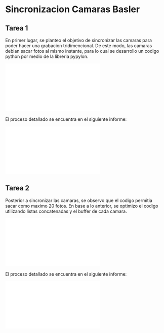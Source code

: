 # Sincronizacion Camaras Basler

## Tarea 1

En primer lugar, se planteo el objetivo de sincronizar las camaras para poder hacer una grabacion tridimencional. De este modo, las camaras debian sacar
fotos al mismo instante, para lo cual se desarrollo un codigo python por medio de la libreria pypylon.

![CODIGO SINCRONIZACION](SINCRONIZACION_CAMARAS.py)

El proceso detallado se encuentra en el siguiente informe:

![SINCRONIZACION CAMARAS](INFORME_1/INFORME_1.pdf)

## Tarea 2

Posterior a sincronizar las camaras, se observo que el codigo permitia sacar como maximo 20 fotos. En base a lo anterior, se optimizo el codigo utilizando listas concatenadas y el buffer de cada camara.

![CODIGO MULTIPLES DISPAROS SINCRONIZADOS](MULTIPLES_DISPAROS_SINCRNIZADOS.py)

El proceso detallado se encuentra en el siguiente informe:

![DISPAROS SINCRONIZADOS](INFORME_2/INFORME_2.pdf)

